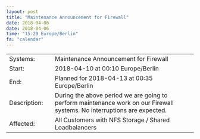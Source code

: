 ```yaml
---
layout: post
title: "Maintenance Announcement for Firewall"
date: 2018-04-06
date: 2018-04-06
time: "15:29 Europe/Berlin"
fa: "calendar"
---
```


|                   |   |                                                                      |
|-------------------|---|----------------------------------------------------------------------|
| Systems:          |   | Maintenance Announcement for Firewall|
| Start:            |   | 2018-04-10 at 00:10 Europe/Berlin |
| End:              |   | Planned for 2018-04-13 at 00:35  Europe/Berlin |
| Description:      |   | During the above period we are going to perform maintenance work on our Firewall systems. No interruptions are expected. |
| Affected:         |   |All Customers with NFS Storage / Shared Loadbalancers |